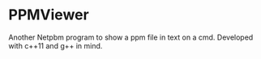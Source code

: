 # PPMViewer
Another Netpbm program to show a ppm file in text on a cmd. Developed with c++11 and g++ in mind.
